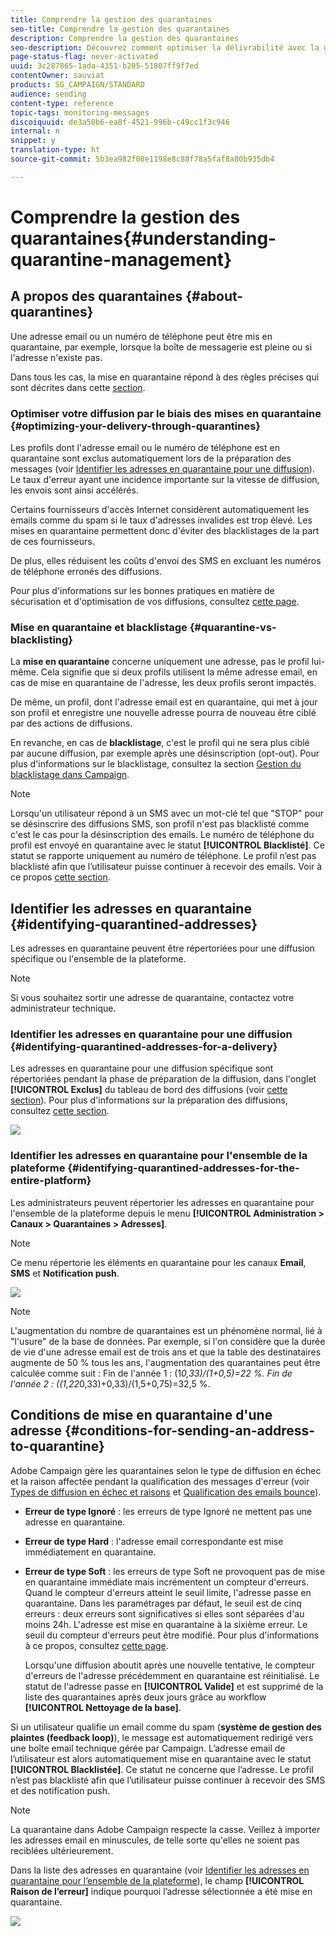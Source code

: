 ```yaml
---
title: Comprendre la gestion des quarantaines
seo-title: Comprendre la gestion des quarantaines
description: Comprendre la gestion des quarantaines
seo-description: Découvrez comment optimiser la délivrabilité avec la gestion des quarantaines.
page-status-flag: never-activated
uuid: 3c287865-1ada-4351-b205-51807ff9f7ed
contentOwner: sauviat
products: SG_CAMPAIGN/STANDARD
audience: sending
content-type: reference
topic-tags: monitoring-messages
discoiquuid: de3a50b6-ea8f-4521-996b-c49cc1f3c946
internal: n
snippet: y
translation-type: ht
source-git-commit: 5b3ea982f08e1198e8c88f78a5faf8a80b935db4

---
```



# Comprendre la gestion des quarantaines{#understanding-quarantine-management}

## A propos des quarantaines {#about-quarantines}

Une adresse email ou un numéro de téléphone peut être mis en quarantaine, par exemple, lorsque la boîte de messagerie est pleine ou si l'adresse n'existe pas.

Dans tous les cas, la mise en quarantaine répond à des règles précises qui sont décrites dans cette [section](../../sending/using/understanding-quarantine-management.md#conditions-for-sending-an-address-to-quarantine).

### Optimiser votre diffusion par le biais des mises en quarantaine  {#optimizing-your-delivery-through-quarantines}

Les profils dont l'adresse email ou le numéro de téléphone est en quarantaine sont exclus automatiquement lors de la préparation des messages (voir [Identifier les adresses en quarantaine pour une diffusion](../../sending/using/understanding-quarantine-management.md#identifying-quarantined-addresses-for-a-delivery)). Le taux d'erreur ayant une incidence importante sur la vitesse de diffusion, les envois sont ainsi accélérés.

Certains fournisseurs d'accès Internet considèrent automatiquement les emails comme du spam si le taux d'adresses invalides est trop élevé. Les mises en quarantaine permettent donc d'éviter des blacklistages de la part de ces fournisseurs.

De plus, elles réduisent les coûts d'envoi des SMS en excluant les numéros de téléphone erronés des diffusions.

Pour plus d'informations sur les bonnes pratiques en matière de sécurisation et d'optimisation de vos diffusions, consultez [cette page](https://docs.campaign.adobe.com/doc/standard/getting_started/fr/ACS_DeliveryBestPractices.html).

### Mise en quarantaine et blacklistage {#quarantine-vs-blacklisting}

La **mise en quarantaine** concerne uniquement une adresse, pas le profil lui-même. Cela signifie que si deux profils utilisent la même adresse email, en cas de mise en quarantaine de l'adresse, les deux profils seront impactés.

De même, un profil, dont l'adresse email est en quarantaine, qui met à jour son profil et enregistre une nouvelle adresse pourra de nouveau être ciblé par des actions de diffusions.

En revanche, en cas de **blacklistage**, c'est le profil qui ne sera plus ciblé par aucune diffusion, par exemple après une désinscription (opt-out). Pour plus d'informations sur le blacklistage, consultez la section [Gestion du blacklistage dans Campaign](../../audiences/using/about-opt-in-and-opt-out-in-campaign.md).

>[!NOTE]
>
>Lorsqu'un utilisateur répond à un SMS avec un mot-clé tel que "STOP" pour se désinscrire des diffusions SMS, son profil n'est pas blacklisté comme c'est le cas pour la désinscription des emails. Le numéro de téléphone du profil est envoyé en quarantaine avec le statut **[!UICONTROL Blacklisté]**. Ce statut se rapporte uniquement au numéro de téléphone. Le profil n’est pas blacklisté afin que l’utilisateur puisse continuer à recevoir des emails. Voir à ce propos [cette section](../../channels/using/managing-incoming-sms.md#managing-stop-sms).

## Identifier les adresses en quarantaine  {#identifying-quarantined-addresses}

Les adresses en quarantaine peuvent être répertoriées pour une diffusion spécifique ou l'ensemble de la plateforme.

>[!NOTE]
>
>Si vous souhaitez sortir une adresse de quarantaine, contactez votre administrateur technique.

### Identifier les adresses en quarantaine pour une diffusion  {#identifying-quarantined-addresses-for-a-delivery}

Les adresses en quarantaine pour une diffusion spécifique sont répertoriées pendant la phase de préparation de la diffusion, dans l'onglet **[!UICONTROL Exclus]** du tableau de bord des diffusions (voir [cette section](../../sending/using/monitoring-a-delivery.md#exclusion-logs)). Pour plus d'informations sur la préparation des diffusions, consultez [cette section](../../sending/using/preparing-the-send.md).

![](assets/exclusion_logs.png)

### Identifier les adresses en quarantaine pour l'ensemble de la plateforme  {#identifying-quarantined-addresses-for-the-entire-platform}

Les administrateurs peuvent répertorier les adresses en quarantaine pour l'ensemble de la plateforme depuis le menu **[!UICONTROL Administration &gt; Canaux &gt; Quarantaines &gt; Adresses]**.

>[!NOTE]
>
>Ce menu répertorie les éléments en quarantaine pour les canaux **Email**, **SMS** et **Notification push**.

![](assets/quarantines1.png)

>[!NOTE]
>
>L'augmentation du nombre de quarantaines est un phénomène normal, lié à "l'usure" de la base de données. Par exemple, si l'on considère que la durée de vie d'une adresse email est de trois ans et que la table des destinataires augmente de 50 % tous les ans, l'augmentation des quarantaines peut être calculée comme suit : Fin de l'année 1 : (1*0,33)/(1+0,5)=22 %. Fin de l'année 2 : ((1,22*0,33)+0,33)/(1,5+0,75)=32,5 %.

## Conditions de mise en quarantaine d'une adresse  {#conditions-for-sending-an-address-to-quarantine}

Adobe Campaign gère les quarantaines selon le type de diffusion en échec et la raison affectée pendant la qualification des messages d'erreur (voir [Types de diffusion en échec et raisons](../../sending/using/understanding-delivery-failures.md#delivery-failure-types-and-reasons) et [Qualification des emails bounce](../../sending/using/understanding-delivery-failures.md#bounce-mail-qualification)).

* **Erreur de type Ignoré** : les erreurs de type Ignoré ne mettent pas une adresse en quarantaine.
* **Erreur de type Hard** : l'adresse email correspondante est mise immédiatement en quarantaine.
* **Erreur de type Soft** : les erreurs de type Soft ne provoquent pas de mise en quarantaine immédiate mais incrémentent un compteur d'erreurs. Quand le compteur d'erreurs atteint le seuil limite, l'adresse passe en quarantaine. Dans les paramétrages par défaut, le seuil est de cinq erreurs : deux erreurs sont significatives si elles sont séparées d'au moins 24h. L'adresse est mise en quarantaine à la sixième erreur. Le seuil du compteur d'erreurs peut être modifié. Pour plus d'informations à ce propos, consultez [cette page](../../administration/using/configuring-email-channel.md#email-channel-parameters).

   Lorsqu'une diffusion aboutit après une nouvelle tentative, le compteur d'erreurs de l'adresse précédemment en quarantaine est réinitialisé. Le statut de l'adresse passe en **[!UICONTROL Valide]** et est supprimé de la liste des quarantaines après deux jours grâce au workflow **[!UICONTROL Nettoyage de la base]**.

Si un utilisateur qualifie un email comme du spam (**système de gestion des plaintes (feedback loop)**), le message est automatiquement redirigé vers une boîte email technique gérée par Campaign. L’adresse email de l’utilisateur est alors automatiquement mise en quarantaine avec le statut **[!UICONTROL Blacklistée]**. Ce statut ne concerne que l’adresse. Le profil n’est pas blacklisté afin que l’utilisateur puisse continuer à recevoir des SMS et des notification push.

>[!NOTE]
La quarantaine dans Adobe Campaign respecte la casse. Veillez à importer les adresses email en minuscules, de telle sorte qu'elles ne soient pas reciblées ultérieurement.

Dans la liste des adresses en quarantaine (voir [Identifier les adresses en quarantaine pour l’ensemble de la plateforme](../../sending/using/understanding-quarantine-management.md#identifying-quarantined-addresses-for-the-entire-platform)), le champ **[!UICONTROL Raison de l’erreur]** indique pourquoi l’adresse sélectionnée a été mise en quarantaine.

![](assets/quarantines2.png)

